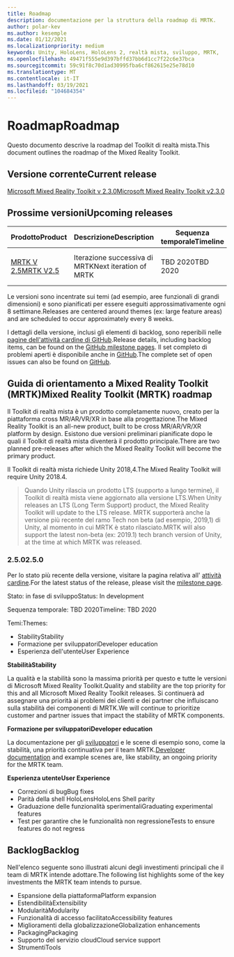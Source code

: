 ```yaml
---
title: Roadmap
description: documentazione per la struttura della roadmap di MRTK.
author: polar-kev
ms.author: kesemple
ms.date: 01/12/2021
ms.localizationpriority: medium
keywords: Unity, HoloLens, HoloLens 2, realtà mista, sviluppo, MRTK,
ms.openlocfilehash: 49471f555e9d397bffd37bb6d1cc7f22c6e37bca
ms.sourcegitcommit: 59c91f8c70d1ad30995fba6cf862615e25e78d10
ms.translationtype: MT
ms.contentlocale: it-IT
ms.lasthandoff: 03/19/2021
ms.locfileid: "104684354"
---
```

# <a name="roadmap"></a><span data-ttu-id="6b408-104">Roadmap</span><span class="sxs-lookup"><span data-stu-id="6b408-104">Roadmap</span></span>

<span data-ttu-id="6b408-105">Questo documento descrive la roadmap del Toolkit di realtà mista.</span><span class="sxs-lookup"><span data-stu-id="6b408-105">This document outlines the roadmap of the Mixed Reality Toolkit.</span></span>

## <a name="current-release"></a><span data-ttu-id="6b408-106">Versione corrente</span><span class="sxs-lookup"><span data-stu-id="6b408-106">Current release</span></span>

[<span data-ttu-id="6b408-107">Microsoft Mixed Reality Toolkit v 2.3.0</span><span class="sxs-lookup"><span data-stu-id="6b408-107">Microsoft Mixed Reality Toolkit v2.3.0</span></span>](https://github.com/Microsoft/MixedRealityToolkit-Unity/releases/tag/v2.3.0)

## <a name="upcoming-releases"></a><span data-ttu-id="6b408-108">Prossime versioni</span><span class="sxs-lookup"><span data-stu-id="6b408-108">Upcoming releases</span></span>

| <span data-ttu-id="6b408-109">Prodotto</span><span class="sxs-lookup"><span data-stu-id="6b408-109">Product</span></span> | <span data-ttu-id="6b408-110">Descrizione</span><span class="sxs-lookup"><span data-stu-id="6b408-110">Description</span></span> | <span data-ttu-id="6b408-111">Sequenza temporale</span><span class="sxs-lookup"><span data-stu-id="6b408-111">Timeline</span></span> | <span data-ttu-id="6b408-112">Lavagna del progetto</span><span class="sxs-lookup"><span data-stu-id="6b408-112">Project board</span></span> |
| --- | --- | --- | --- |
| [<span data-ttu-id="6b408-113">MRTK V 2.5</span><span class="sxs-lookup"><span data-stu-id="6b408-113">MRTK V2.5</span></span>](#250) | <span data-ttu-id="6b408-114">Iterazione successiva di MRTK</span><span class="sxs-lookup"><span data-stu-id="6b408-114">Next iteration of MRTK</span></span> | <span data-ttu-id="6b408-115">TBD 2020</span><span class="sxs-lookup"><span data-stu-id="6b408-115">TBD 2020</span></span> | [https://github.com/microsoft/MixedRealityToolkit-Unity/milestone/12](https://github.com/microsoft/MixedRealityToolkit-Unity/milestone/12) |

<span data-ttu-id="6b408-116">Le versioni sono incentrate sui temi (ad esempio, aree funzionali di grandi dimensioni) e sono pianificati per essere eseguiti approssimativamente ogni 8 settimane.</span><span class="sxs-lookup"><span data-stu-id="6b408-116">Releases are centered around themes (ex: large feature areas) and are scheduled to occur approximately every 8 weeks.</span></span>

<span data-ttu-id="6b408-117">I dettagli della versione, inclusi gli elementi di backlog, sono reperibili nelle [pagine dell'attività cardine di GitHub](https://github.com/Microsoft/MixedRealityToolkit-Unity/milestones).</span><span class="sxs-lookup"><span data-stu-id="6b408-117">Release details, including backlog items, can be found on the [GitHub milestone pages](https://github.com/Microsoft/MixedRealityToolkit-Unity/milestones).</span></span> <span data-ttu-id="6b408-118">Il set completo di problemi aperti è disponibile anche in [GitHub](https://github.com/microsoft/MixedRealityToolkit-Unity/issues).</span><span class="sxs-lookup"><span data-stu-id="6b408-118">The complete set of open issues can also be found on [GitHub](https://github.com/microsoft/MixedRealityToolkit-Unity/issues).</span></span>

## <a name="mixed-reality-toolkit-mrtk-roadmap"></a><span data-ttu-id="6b408-119">Guida di orientamento a Mixed Reality Toolkit (MRTK)</span><span class="sxs-lookup"><span data-stu-id="6b408-119">Mixed Reality Toolkit (MRTK) roadmap</span></span>

<span data-ttu-id="6b408-120">Il Toolkit di realtà mista è un prodotto completamente nuovo, creato per la piattaforma cross MR/AR/VR/XR in base alla progettazione.</span><span class="sxs-lookup"><span data-stu-id="6b408-120">The Mixed Reality Toolkit is an all-new product, built to be cross MR/AR/VR/XR platform by design.</span></span> <span data-ttu-id="6b408-121">Esistono due versioni preliminari pianificate dopo le quali il Toolkit di realtà mista diventerà il prodotto principale.</span><span class="sxs-lookup"><span data-stu-id="6b408-121">There are two planned pre-releases after which the Mixed Reality Toolkit will become the primary product.</span></span>

<span data-ttu-id="6b408-122">Il Toolkit di realtà mista richiede Unity 2018,4.</span><span class="sxs-lookup"><span data-stu-id="6b408-122">The Mixed Reality Toolkit will require Unity 2018.4.</span></span>

> <span data-ttu-id="6b408-123">Quando Unity rilascia un prodotto LTS (supporto a lungo termine), il Toolkit di realtà mista viene aggiornato alla versione LTS.</span><span class="sxs-lookup"><span data-stu-id="6b408-123">When Unity releases an LTS (Long Term Support) product, the Mixed Reality Toolkit will update to the LTS release.</span></span> <span data-ttu-id="6b408-124">MRTK supporterà anche la versione più recente del ramo Tech non beta (ad esempio, 2019,1) di Unity, al momento in cui MRTK è stato rilasciato.</span><span class="sxs-lookup"><span data-stu-id="6b408-124">MRTK will also support the latest non-beta (ex: 2019.1) tech branch version of Unity, at the time at which MRTK was released.</span></span>

### <a name="250"></a><span data-ttu-id="6b408-125">2.5.0</span><span class="sxs-lookup"><span data-stu-id="6b408-125">2.5.0</span></span>

<span data-ttu-id="6b408-126">Per lo stato più recente della versione, visitare la pagina relativa all' [attività cardine]( https://github.com/microsoft/MixedRealityToolkit-Unity/milestone/12).</span><span class="sxs-lookup"><span data-stu-id="6b408-126">For the latest status of the release, please visit the [milestone page]( https://github.com/microsoft/MixedRealityToolkit-Unity/milestone/12).</span></span>

<span data-ttu-id="6b408-127">Stato: in fase di sviluppo</span><span class="sxs-lookup"><span data-stu-id="6b408-127">Status: In development</span></span>

<span data-ttu-id="6b408-128">Sequenza temporale: TBD 2020</span><span class="sxs-lookup"><span data-stu-id="6b408-128">Timeline: TBD 2020</span></span>

<span data-ttu-id="6b408-129">Temi:</span><span class="sxs-lookup"><span data-stu-id="6b408-129">Themes:</span></span>

- <span data-ttu-id="6b408-130">Stability</span><span class="sxs-lookup"><span data-stu-id="6b408-130">Stability</span></span>
- <span data-ttu-id="6b408-131">Formazione per sviluppatori</span><span class="sxs-lookup"><span data-stu-id="6b408-131">Developer education</span></span>
- <span data-ttu-id="6b408-132">Esperienza dell'utente</span><span class="sxs-lookup"><span data-stu-id="6b408-132">User Experience</span></span>

<span data-ttu-id="6b408-133">**Stabilità**</span><span class="sxs-lookup"><span data-stu-id="6b408-133">**Stability**</span></span>

<span data-ttu-id="6b408-134">La qualità e la stabilità sono la massima priorità per questo e tutte le versioni di Microsoft Mixed Reality Toolkit.</span><span class="sxs-lookup"><span data-stu-id="6b408-134">Quality and stability are the top priority for this and all Microsoft Mixed Reality Toolkit releases.</span></span> <span data-ttu-id="6b408-135">Si continuerà ad assegnare una priorità ai problemi dei clienti e dei partner che influiscano sulla stabilità dei componenti di MRTK.</span><span class="sxs-lookup"><span data-stu-id="6b408-135">We will continue to prioritize customer and partner issues that impact the stability of MRTK components.</span></span>

<span data-ttu-id="6b408-136">**Formazione per sviluppatori**</span><span class="sxs-lookup"><span data-stu-id="6b408-136">**Developer education**</span></span>

<span data-ttu-id="6b408-137">La documentazione per gli [sviluppatori](https://microsoft.github.io/MixedRealityToolkit-Unity) e le scene di esempio sono, come la stabilità, una priorità continuativa per il team MRTK.</span><span class="sxs-lookup"><span data-stu-id="6b408-137">[Developer documentation](https://microsoft.github.io/MixedRealityToolkit-Unity) and example scenes are, like stability, an ongoing priority for the MRTK team.</span></span>

<span data-ttu-id="6b408-138">**Esperienza utente**</span><span class="sxs-lookup"><span data-stu-id="6b408-138">**User Experience**</span></span>

- <span data-ttu-id="6b408-139">Correzioni di bug</span><span class="sxs-lookup"><span data-stu-id="6b408-139">Bug fixes</span></span>
- <span data-ttu-id="6b408-140">Parità della shell HoloLens</span><span class="sxs-lookup"><span data-stu-id="6b408-140">HoloLens Shell parity</span></span>
- <span data-ttu-id="6b408-141">Graduazione delle funzionalità sperimentali</span><span class="sxs-lookup"><span data-stu-id="6b408-141">Graduating experimental features</span></span>
- <span data-ttu-id="6b408-142">Test per garantire che le funzionalità non regressione</span><span class="sxs-lookup"><span data-stu-id="6b408-142">Tests to ensure features do not regress</span></span>

## <a name="backlog"></a><span data-ttu-id="6b408-143">Backlog</span><span class="sxs-lookup"><span data-stu-id="6b408-143">Backlog</span></span>

<span data-ttu-id="6b408-144">Nell'elenco seguente sono illustrati alcuni degli investimenti principali che il team di MRTK intende adottare.</span><span class="sxs-lookup"><span data-stu-id="6b408-144">The following list highlights some of the key investments the MRTK team intends to pursue.</span></span>

- <span data-ttu-id="6b408-145">Espansione della piattaforma</span><span class="sxs-lookup"><span data-stu-id="6b408-145">Platform expansion</span></span>
- <span data-ttu-id="6b408-146">Estendibilità</span><span class="sxs-lookup"><span data-stu-id="6b408-146">Extensibility</span></span>
- <span data-ttu-id="6b408-147">Modularità</span><span class="sxs-lookup"><span data-stu-id="6b408-147">Modularity</span></span>
- <span data-ttu-id="6b408-148">Funzionalità di accesso facilitato</span><span class="sxs-lookup"><span data-stu-id="6b408-148">Accessibility features</span></span>
- <span data-ttu-id="6b408-149">Miglioramenti della globalizzazione</span><span class="sxs-lookup"><span data-stu-id="6b408-149">Globalization enhancements</span></span>
- <span data-ttu-id="6b408-150">Packaging</span><span class="sxs-lookup"><span data-stu-id="6b408-150">Packaging</span></span>
- <span data-ttu-id="6b408-151">Supporto del servizio cloud</span><span class="sxs-lookup"><span data-stu-id="6b408-151">Cloud service support</span></span>
- <span data-ttu-id="6b408-152">Strumenti</span><span class="sxs-lookup"><span data-stu-id="6b408-152">Tools</span></span>
